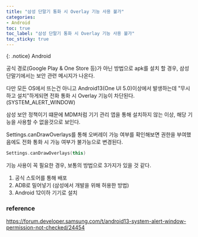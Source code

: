 ```yaml
---
title: "삼성 단말기 통화 시 Overlay 기능 사용 불가"
categories:
- Android
toc: true
toc_label: "삼성 단말기 통화 시 Overlay 기능 사용 불가"
toc_sticky: true
---
```


{: .notice}
Android


공식 경로(Google Play & One Store 등)가 아닌 방법으로 apk를 설치 할 경우, 삼성 단말기에서는 보안 관련 메시지가 나온다.

다만 모든 OS에서 뜨는건 아니고 Android13(One UI 5.0)이상에서 발생하는데 "무시하고 설치"하게되면
전화 통화 시 Overlay 기능이 차단된다. (SYSTEM_ALERT_WINDOW)

삼성 보안 정책이기 떄문에 MDM처럼 기기 관리 앱을 통해 설치하지 않는 이상, 해당 기능을 사용할 수 없을것으로 보인다. 

Settings.canDrawOverlays를 통해 오버레이 가능 여부를 확인해보면 권한을 부여했음에도 전화 통화 시 가능 여부가 불가능으로 변경된다.

```kotlin
Settings.canDrawOverlays(this)
```

기능 사용이 꼭 필요한 경우, 보통의 방법으로 3가지가 있을 것 같다.

1. 공식 스토어를 통해 배포 
2. ADB로 밀어넣기 (삼성에서 개발을 위해 허용한 방법)
3. Android 12이하 기기로 설치 


### reference
https://forum.developer.samsung.com/t/android13-system-alert-window-permission-not-checked/24454


